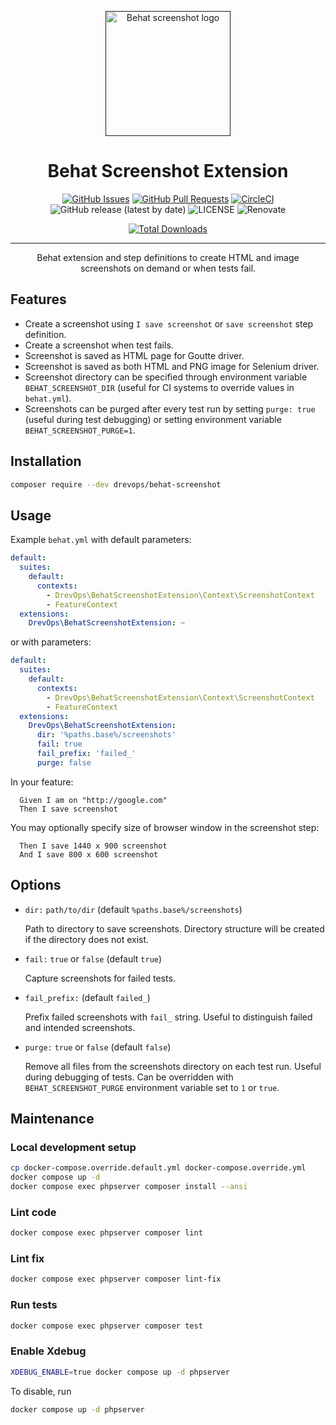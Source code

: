 <p align="center">
  <a href="" rel="noopener">
  <img width=200px height=200px src="https://placehold.jp/000000/ffffff/200x200.png?text=Behat+screenshot&css=%7B%22border-radius%22%3A%22%20100px%22%7D" alt="Behat screenshot logo"></a>
</p>

<h1 align="center">Behat Screenshot Extension</h1>

<div align="center">

[![GitHub Issues](https://img.shields.io/github/issues/drevops/behat-screenshot.svg)](https://github.com/drevops/behat-screenshot/issues)
[![GitHub Pull Requests](https://img.shields.io/github/issues-pr/drevops/behat-screenshot.svg)](https://github.com/drevops/behat-screenshot/pulls)
[![CircleCI](https://circleci.com/gh/drevops/behat-screenshot.svg?style=shield)](https://circleci.com/gh/drevops/behat-screenshot)
![GitHub release (latest by date)](https://img.shields.io/github/v/release/drevops/behat-screenshot)
![LICENSE](https://img.shields.io/github/license/drevops/behat-screenshot)
![Renovate](https://img.shields.io/badge/renovate-enabled-green?logo=renovatebot)

[![Total Downloads](https://poser.pugx.org/drevops/behat-screenshot/downloads)](https://packagist.org/packages/drevops/behat-screenshot)

</div>

---

<p align="center"> Behat extension and step definitions to create HTML and image screenshots on demand or when tests fail.
    <br>
</p>

## Features

* Create a screenshot using `I save screenshot` or `save screenshot` step definition.
* Create a screenshot when test fails.
* Screenshot is saved as HTML page for Goutte driver.
* Screenshot is saved as both HTML and PNG image for Selenium driver.
* Screenshot directory can be specified through environment variable `BEHAT_SCREENSHOT_DIR` (useful for CI systems to override values in `behat.yml`).
* Screenshots can be purged after every test run by setting `purge: true` (useful during test debugging) or setting environment variable `BEHAT_SCREENSHOT_PURGE=1`.

## Installation

```bash
composer require --dev drevops/behat-screenshot
```

## Usage

Example `behat.yml` with default parameters:
```yaml
default:
  suites:
    default:
      contexts:
        - DrevOps\BehatScreenshotExtension\Context\ScreenshotContext
        - FeatureContext
  extensions:
    DrevOps\BehatScreenshotExtension: ~
```

or with parameters:

```yaml
default:
  suites:
    default:
      contexts:
        - DrevOps\BehatScreenshotExtension\Context\ScreenshotContext
        - FeatureContext
  extensions:
    DrevOps\BehatScreenshotExtension:
      dir: '%paths.base%/screenshots'
      fail: true
      fail_prefix: 'failed_'
      purge: false
```

In your feature:

```
  Given I am on "http://google.com"
  Then I save screenshot
```

You may optionally specify size of browser window in the screenshot step:

```
  Then I save 1440 x 900 screenshot
  And I save 800 x 600 screenshot
```

## Options

- `dir:` `path/to/dir` (default `%paths.base%/screenshots`)

  Path to directory to save screenshots. Directory structure will be created if the directory does not exist.

- `fail:` `true` or `false` (default `true`)

  Capture screenshots for failed tests.

- `fail_prefix:` (default `failed_`)

  Prefix failed screenshots with `fail_` string. Useful to distinguish failed and intended screenshots.

- `purge:` `true` or `false` (default `false`)

  Remove all files from the screenshots directory on each test run. Useful during debugging of tests.
  Can be overridden with `BEHAT_SCREENSHOT_PURGE` environment variable set to `1` or `true`.

## Maintenance

### Local development setup

```bash
cp docker-compose.override.default.yml docker-compose.override.yml
docker compose up -d
docker compose exec phpserver composer install --ansi
```

### Lint code

```bash
docker compose exec phpserver composer lint
```

### Lint fix

```bash
docker compose exec phpserver composer lint-fix
```

### Run tests

```bash
docker compose exec phpserver composer test
```

### Enable Xdebug

```bash
XDEBUG_ENABLE=true docker compose up -d phpserver
```

To disable, run

```bash
docker compose up -d phpserver
```
